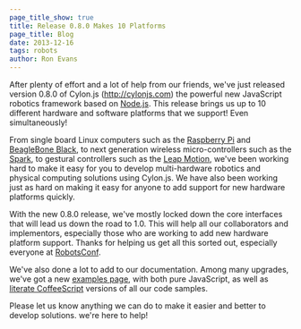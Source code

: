 ```yaml
---
page_title_show: true
title: Release 0.8.0 Makes 10 Platforms
page_title: Blog
date: 2013-12-16
tags: robots
author: Ron Evans
---
```


After plenty of effort and a lot of help from our friends, we've just released version 0.8.0 of Cylon.js (<a href="http://cylonjs.com" target="blank">http://cylonjs.com</a>) the powerful new JavaScript robotics framework based on <a href="http://nodejs.org/" target="blank">Node.js</a>. This release brings us up to 10 different hardware and software platforms that we support! Even simultaneously!

From single board Linux computers such as the <a href="http://www.raspberrypi.org/" target="blank">Raspberry Pi</a> and <a href="http://beagleboard.org/Products/BeagleBone+Black/" target="blank">BeagleBone Black</a>, to next generation wireless micro-controllers such as the <a href="http://spark.io" target="blank">Spark</a>, to gestural controllers such as the <a href="https://www.leapmotion.com/" target="blank">Leap Motion</a>, we've been working hard to make it easy for you to develop multi-hardware robotics and physical computing solutions using Cylon.js. We have also been working just as hard on making it easy for anyone to add support for new hardware platforms quickly.

With the new 0.8.0 release, we've mostly locked down the core interfaces that will lead us down the road to 1.0. This will help all our collaborators and implementors, especially those who are working to add new hardware platform support. Thanks for helping us get all this sorted out, especially everyone at <a href="http://robotsconf.com" target="blank">RobotsConf</a>.

We've also done a lot to add to our documentation. Among many upgrades, we've got a new <a href="http://cylonjs.com/documentation/examples/" target="blank">examples page</a>, with both pure JavaScript, as well as <a href="http://ashkenas.com/literate-coffeescript/" target="blank">literate CoffeeScript</a> versions of all our code samples.

Please let us know anything we can do to make it easier and better to develop solutions. we're here to help!

